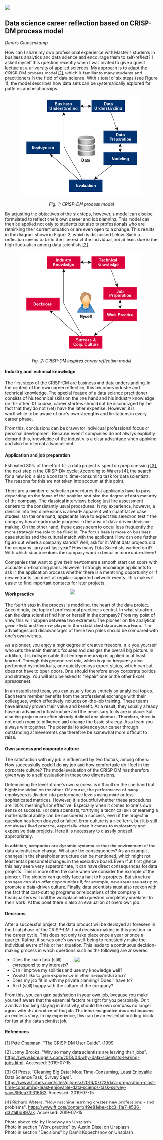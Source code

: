 ![](/IMG/title.png)
## Data science career reflection based on CRISP-DM process model
*Dennis Gluesenkamp*

How can I share my own professional experience with Master's students in business analytics and data science and encourage them to self-reflect? I asked myself this question recently when I was invited to give a guest lecture at a university of applied sciences. My approach is to adapt the CRISP-DM process model [[1]](#ref1), which is familiar to many students and practitioners in the field of data science. With a total of six steps (see Figure 1), the model describes how data sets can be systematically explored for patterns and relationships.

<p align="center"><img src="IMG/crisp-dm.png"></p>
<p align="center"><em>Fig. 1: CRISP-DM process model</em></p>

By adjusting the objectives of the six steps, however, a model can also be formulated to reflect one's own career and job planning. This model can then be applied not only to students but also to professionals who are rethinking their current situation or are even open to a change. This results in the diagram shown in Figure 2, which is discussed below. Such a reflection seems to be in the interest of the individual, not at least due to the high fluctuation among data scientists [[2]](#ref2).

<p align="center"><img src="IMG/career-model.png"></p>
<p align="center"><em>Fig. 2: CRISP-DM inspired career reflection model</em></p>

#### Industry and technical knowledge

The first steps of the CRISP-DM are business and data understanding. In the context of the own career reflection, this becomes industry and technical knowledge. The special feature of a data science practitioner consists of his technical skills on the one hand and his industry knowledge on the other. Of course, career starters should not be discouraged by the fact that they do not (yet) have the latter expertise. However, it is worthwhile to be aware of one's own strengths and limitations in every career phase.

From this, conclusions can be drawn for individual professional focus or personal development. Because even if companies do not always explicitly demand this, knowledge of the industry is a clear advantage when applying and also for internal advancement.

#### Application and job preparation
Estimated 80% of the effort for a data project is spent on preprocessing [[3]](#ref3), the next step in the CRISP-DM cycle. According to Waters [[4]](#ref4), the search for a new job is also a constant, time-consuming task for data scientists. The reasons for this are not taken into account at this point.

There are a number of selection procedures that applicants have to pass depending on the focus of the position and also the degree of data maturity of the company. The classical interviews belong just like assessment centers to the consistently usual procedures. In my experience, however, a division into two dimensions is already apparent with quantitative case studies. On the one hand, applicants have to expect this selection test if the company has already made progress in the area of data-driven decision-making. On the other hand, these cases seem to occur less frequently the more strategic the role to be filled is. The focus here is more on business case studies and the cultural match with the applicant. How can one further figure out where a company stands? Well, ask for it: What data projects did the company carry out last year? How many Data Scientists worked on it? With which structure does the company want to become more data-driven?

Companies that want to give their newcomers a smooth start can score with accurate on-boarding plans. However, I strongly encourage applicants to ask in the application process whether there is a mentoring opportunity or if new entrants can meet at regular supported network events. This makes it easier to find important contacts for later projects.

<img align="right" width=290 src="IMG/workpractice.png">

#### Work practice
The fourth step in the process is modeling, the heart of the data project. Accordingly, the topic of professional practice is central. In what situation can the data scientist find him or herself in the company? From my point of view, this will happen between two extremes: The pioneer on the analytical green-field and the new player in the established data science team. The advantages and disadvantages of these two poles should be compared with one's own wishes.

As a pioneer, you enjoy a high degree of creative freedom. It is you yourself who sets the main thematic focuses and designs the overall big picture. In addition, it is indispensable that entrepreneurship is applied or at least learned. Through this generalized role, which is quite frequently also performed by individuals, one quickly enjoys expert status, which can but does not have to open doors. One should therefore enjoy corporate politics and strategy. You will also be asked to "repair" one or the other Excel spreadsheet.

In an established team, you can usually focus entirely on analytical topics. Each team member benefits from the professional exchange with their colleagues, which effectively includes on-the-job training. These teams have already proven their value and benefit. As a result, they usually already have an advanced infrastructure and the necessary tools are in place. But also the projects are often already defined and planned. Therefore, there is not much room to influence and change the basic strategy. As a team you always win together. The potential to advance your career through outstanding achievements can therefore be somewhat more difficult to raise.

#### Own success and corporate culture

The satisfaction with my job is influenced by two factors, among others: How successfully could I do my job and how comfortable do I feel in the corporate culture? The model evaluation of the CRISP-DM has therefore given way to a self evaluation in these two dimensions.

Determining the level of one's own success is difficult on the one hand but highly individual on the other. Of course, the performance of many employees is divided into performance levels using more or less sophisticated matrices. However, it is doubtful whether these procedures are 100% meaningful or effective. Especially when it comes to one's own sense of success. For data scientists, fortifying a technical skill or learning a mathematical ability can be considered a success, even if the project in question has been delayed or failed. Error culture is a nice term, but it is still not always lived practice, especially when it comes to exploratory and expensive data projects. Here it is necessary to classify oneself appropriately.

In addition, companies are dynamic systems so that the environment of the data scientist can change. What are the consequences? As an example, changes in the shareholder structure can be mentioned, which might not least entail personnel changes in the executive board. Even if at first glance this may seem very superordinate, it can have direct consequences for data projects. This is more often the case when we consider the example of the pioneer. The pioneer can quickly face a halt to his projects. But structural changes can also offer opportunities if, for example, new areas are set up to promote a data-driven culture. Finally, data scientists must also reckon with the fact that cost-cutting programs or relocations of the company's headquarters will call the workplace into question completely unrelated to their work. At this point there is also an evaluation of one's own job.

#### Decisions

After a successful project, the data product will be deployed as foreseen in the final phase of the CRISP-DM. I put decision making in this position for the career cycle. This does not only take place once a year or once a quarter. Rather, it serves one's own well-being to repeatedly make the individual aware of his or her situation. This leads to a continuous decision-making process in which questions such as the following are answered:

<img align="right" width=275 src="IMG/decisions.png">

* Does the main task (still) correspond to my interests?
* Can I improve my abilities and use my knowledge well?
* Would I like to gain experience in other areas/industries?
* Does my job fit in with my private planning? Does it have to?
* Am I (still) happy with the culture of the company?

From this, you can gain satisfaction in your own job, because you make yourself aware that the essential factors re right for you personally. Or it avoids a too long staying in inactivity, should the own compass no longer agree with the direction of the job. The inner resignation does not become an endless story. In my experience, this can be an essential building block for fun at the data scientist job.

#### References

<a id="ref1"></a>[1] Pete Chapman. “The CRISP-DM User Guide”. (1999)

<a id="ref2"></a>[2] Jonny Brooks. "Why so many data scientists are leaving their jobs". https://www.kdnuggets.com/2018/04/why-data-scientists-leaving-jobs.html. Accessed: 2019-07-15

<a id="ref3"></a>[3] Gil Press. "Cleaning Big Data: Most Time-Consuming, Least Enjoyable Data Science Task, Survey Says". https://www.forbes.com/sites/gilpress/2016/03/23/data-preparation-most-time-consuming-least-enjoyable-data-science-task-survey-says/#6ea73f616f63. Accessed: 2019-07-15

<a id="ref4"></a>[4] Richard Waters. "How machine learning creates new professions - and problems". https://www.ft.com/content/49e81ebe-cbc3-11e7-8536-d321d0d897a3. Accessed: 2019-07-15

Photo above title by Headway on Unsplash<br/>
Photo in section "Work practice" by Austin Distel on Unsplash<br/>
Photo in section "Decisions" by Damir Kopezhanov on Unsplash
